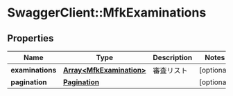 # SwaggerClient::MfkExaminations

## Properties
Name | Type | Description | Notes
------------ | ------------- | ------------- | -------------
**examinations** | [**Array&lt;MfkExamination&gt;**](MfkExamination.md) | 審査リスト | [optional] 
**pagination** | [**Pagination**](Pagination.md) |  | [optional] 


